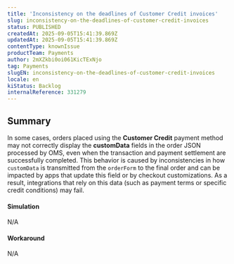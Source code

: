 ```yaml
---
title: 'Inconsistency on the deadlines of Customer Credit invoices'
slug: inconsistency-on-the-deadlines-of-customer-credit-invoices
status: PUBLISHED
createdAt: 2025-09-05T15:41:39.869Z
updatedAt: 2025-09-05T15:41:39.869Z
contentType: knownIssue
productTeam: Payments
author: 2mXZkbi0oi061KicTExNjo
tag: Payments
slugEN: inconsistency-on-the-deadlines-of-customer-credit-invoices
locale: en
kiStatus: Backlog
internalReference: 331279
---
```


## Summary


In some cases, orders placed using the **Customer Credit** payment method may not correctly display the **customData** fields in the order JSON processed by OMS, even when the transaction and payment settlement are successfully completed.
This behavior is caused by inconsistencies in how `customData` is transmitted from the `orderForm` to the final order and can be impacted by apps that update this field or by checkout customizations.
As a result, integrations that rely on this data (such as payment terms or specific credit conditions) may fail.


#### Simulation


N/A


#### Workaround


N/A